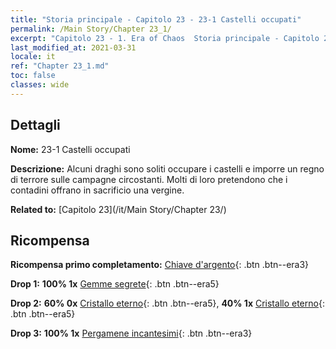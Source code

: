 ```yaml
---
title: "Storia principale - Capitolo 23 - 23-1 Castelli occupati"
permalink: /Main Story/Chapter 23_1/
excerpt: "Capitolo 23 - 1. Era of Chaos  Storia principale - Capitolo 23_1. 23-1 Castelli occupati"
last_modified_at: 2021-03-31
locale: it
ref: "Chapter 23_1.md"
toc: false
classes: wide
---
```


## Dettagli

 **Nome:** 23-1 Castelli occupati

 **Descrizione:** Alcuni draghi sono soliti occupare i castelli e imporre un regno di terrore sulle campagne circostanti. Molti di loro pretendono che i contadini offrano in sacrificio una vergine.

 **Related to:** [Capitolo 23](/it/Main Story/Chapter 23/)

## Ricompensa

 **Ricompensa primo completamento:** [Chiave d'argento](/it/Items/con_693/){: .btn .btn--era3}

 **Drop 1:** **100% 1x** [Gemme segrete](/it/Items/mat_79/){: .btn .btn--era5}

 **Drop 2:** **60% 0x** [Cristallo eterno](/it/Items/mat_73/){: .btn .btn--era5}, **40% 1x** [Cristallo eterno](/it/Items/mat_73/){: .btn .btn--era5}

 **Drop 3:** **100% 1x** [Pergamene incantesimi](/it/Items/con_694/){: .btn .btn--era3}

